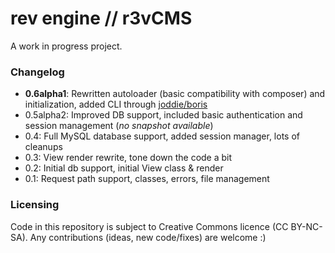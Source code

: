 rev engine // r3vCMS
====================

A work in progress project.

### Changelog
 - **0.6alpha1**: Rewritten autoloader (basic compatibility with composer) and initialization, added CLI through [joddie/boris](https://github.com/joddie/boris/)
 - 0.5alpha2: Improved DB support, included basic authentication and session management (_no snapshot available_)
 - 0.4: Full MySQL database support, added session manager, lots of cleanups
 - 0.3: View render rewrite, tone down the code a bit
 - 0.2: Initial db support, initial View class & render
 - 0.1: Request path support, classes, errors, file management

### Licensing
Code in this repository is subject to Creative Commons licence (CC BY-NC-SA).
Any contributions (ideas, new code/fixes) are welcome :)

